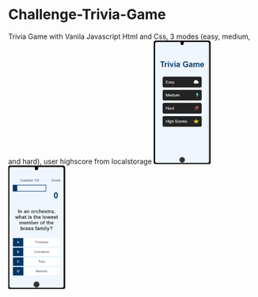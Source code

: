 # Challenge-Trivia-Game
Trivia Game with Vanila Javascript Html and Css, 3 modes (easy, medium, and hard), user highscore from localstorage
<img src="imgs/Challenge-Trivia-Game-1601635367236.png" al="home screen representation" height="250px" width="auto">
<img src="imgs/Challenge-Trivia-Game-game-html-1601635636688.png" al="Game in easy mode" height="250px" width="auto">

